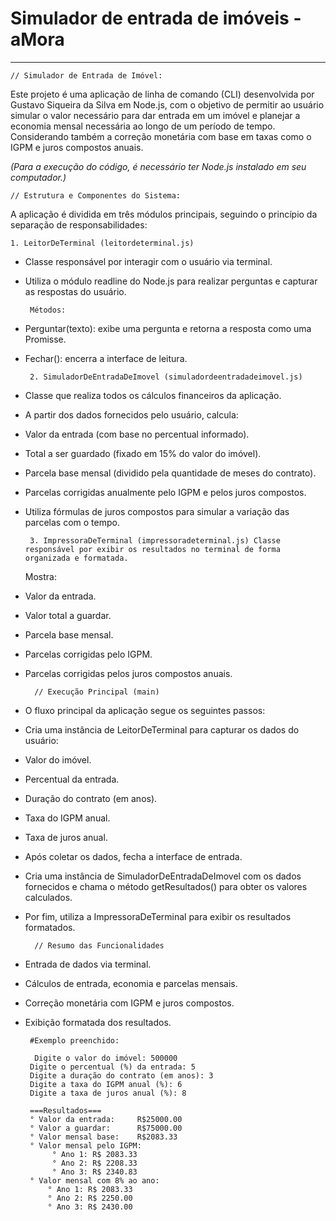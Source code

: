 
# Simulador de entrada de imóveis - aMora
---------------------------------------------------------------
    // Simulador de Entrada de Imóvel: 
Este projeto é uma aplicação de linha de comando (CLI) desenvolvida por Gustavo Siqueira da Silva em Node.js, com o objetivo de permitir ao usuário simular o valor necessário para dar entrada em um imóvel e planejar a economia mensal necessária ao longo de um período de tempo. Considerando também a correção monetária com base em taxas como o IGPM e juros compostos anuais.

*(Para a execução do código, é necessário ter Node.js instalado em seu computador.)*

    // Estrutura e Componentes do Sistema:

A aplicação é dividida em três módulos principais, seguindo o princípio da separação de responsabilidades:

    1. LeitorDeTerminal (leitordeterminal.js)

 - Classe responsável por interagir com o usuário via terminal.

 - Utiliza o módulo readline do Node.js para realizar perguntas e capturar as respostas do usuário.

        Métodos:

 - Perguntar(texto): exibe uma pergunta e retorna a resposta como uma Promisse.

 - Fechar(): encerra a interface de leitura.

        2. SimuladorDeEntradaDeImovel (simuladordeentradadeimovel.js)

 - Classe que realiza todos os cálculos financeiros da aplicação.

 - A partir dos dados fornecidos pelo usuário, calcula:

 - Valor da entrada (com base no percentual informado).

 - Total a ser guardado (fixado em 15% do valor do imóvel).

 - Parcela base mensal (dividido pela quantidade de meses do contrato).

 - Parcelas corrigidas anualmente pelo IGPM e pelos juros compostos.

 - Utiliza fórmulas de juros compostos para simular a variação das parcelas com o tempo.

        3. ImpressoraDeTerminal (impressoradeterminal.js) Classe responsável por exibir os resultados no terminal de forma organizada e formatada.

    Mostra:

 - Valor da entrada.

 - Valor total a guardar.

 - Parcela base mensal.

 - Parcelas corrigidas pelo IGPM.

 - Parcelas corrigidas pelos juros compostos anuais.



         // Execução Principal (main)

 - O fluxo principal da aplicação segue os seguintes passos:

 - Cria uma instância de LeitorDeTerminal para capturar os dados do usuário:

 - Valor do imóvel.

 - Percentual da entrada.

 - Duração do contrato (em anos).

 - Taxa do IGPM anual.

 - Taxa de juros anual.

 - Após coletar os dados, fecha a interface de entrada.

 - Cria uma instância de SimuladorDeEntradaDeImovel com os dados fornecidos e chama o método getResultados() para obter os valores calculados.

 - Por fim, utiliza a ImpressoraDeTerminal para exibir os resultados formatados.
 

         // Resumo das Funcionalidades

 - Entrada de dados via terminal.

 - Cálculos de entrada, economia e parcelas mensais.

 - Correção monetária com IGPM e juros compostos.

 - Exibição formatada dos resultados.

        #Exemplo preenchido:

         Digite o valor do imóvel: 500000
        Digite o percentual (%) da entrada: 5
        Digite a duração do contrato (em anos): 3 
        Digite a taxa do IGPM anual (%): 6
        Digite a taxa de juros anual (%): 8 

        ===Resultados===
        ° Valor da entrada:     R$25000.00
        ° Valor a guardar:      R$75000.00
        ° Valor mensal base:    R$2083.33
        ° Valor mensal pelo IGPM:
             ° Ano 1: R$ 2083.33
             ° Ano 2: R$ 2208.33
             ° Ano 3: R$ 2340.83
        ° Valor mensal com 8% ao ano:
            ° Ano 1: R$ 2083.33
            ° Ano 2: R$ 2250.00
            ° Ano 3: R$ 2430.00




